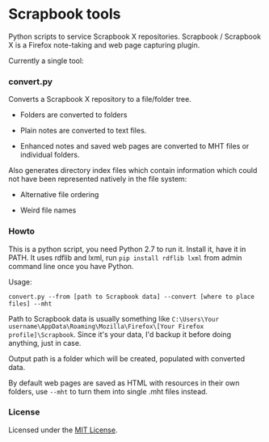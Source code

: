 # Scrapbook tools #

Python scripts to service Scrapbook X repositories. Scrapbook / Scrapbook X is a Firefox note-taking and web page capturing plugin.

Currently a single tool:


### convert.py

Converts a Scrapbook X repository to a file/folder tree.

* Folders are converted to folders

* Plain notes are converted to text files.

* Enhanced notes and saved web pages are converted to MHT files or individual folders.

Also generates directory index files which contain information which could not have been represented natively in the file system:

* Alternative file ordering

* Weird file names


### Howto

This is a python script, you need Python 2.7 to run it. Install it, have it in PATH. It uses rdflib and lxml, run `pip install rdflib lxml` from admin command line once you have Python.


Usage: 
```
convert.py --from [path to Scrapbook data] --convert [where to place files] --mht
```

Path to Scrapbook data is usually something like `C:\Users\Your username\AppData\Roaming\Mozilla\Firefox\[Your Firefox profile]\Scrapbook`. Since it's your data, I'd backup it before doing anything, just in case.

Output path is a folder which will be created, populated with converted data.

By default web pages are saved as HTML with resources in their own folders, use `--mht` to turn them into single .mht files instead.


### License

Licensed under the [MIT License](https://en.wikipedia.org/wiki/MIT_License).